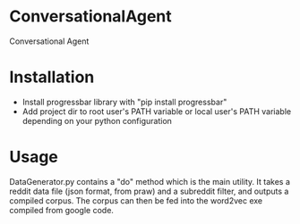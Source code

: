 # ConversationalAgent
Conversational Agent

# Installation
* Install progressbar library with "pip install progressbar"
* Add project dir to root user's PATH variable or local user's PATH variable depending on your python configuration

# Usage
DataGenerator.py contains a "do" method which is the main utility. It takes a reddit data file (json format, from praw) and a subreddit filter, and outputs a compiled corpus. The corpus can then be fed into the word2vec exe compiled from google code.